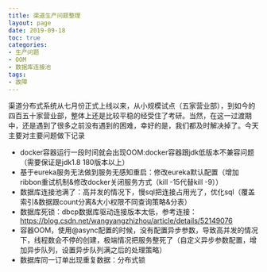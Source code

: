```yaml
---
title: 渠道生产问题整理
layout: page
date: 2019-09-18
toc: true
categories: 
- 生产问题
- OOM
- 数据库连接池
tags: 
- 故障
---
```

渠道分布式系统从七月份正式上线以来，从小规模试点（五家营业部），到如今的四百五十家营业部，整体上还是比较平稳的经受住了考研。当然，在这一过渡期中，还是遇到了很多之前没有遇到的困难，幸好的是，我们都及时解决掉了。今天主要对主要问题做下记录
<!-- more-->
- docker容器运行一段时间就会出现OOM:docker容器跟jdk低版本不兼容问题（需要保证是jdk1.8 180版本以上）
- 基于eureka服务无法做到服务无感知重启：修改eureka默认配置（增加ribbon重试机制&修改docker关闭服务方式（kill -15代替kill -9））
- 数据库连接池满了：高并发的情况下，慢sql把连接占用光了，优化sql（覆盖索引&数据跟count分离&大小权限不同查询策略&分表）
- 数据库死锁：dbcp数据库驱动连接版本太低，参考连接：https://blog.csdn.net/wangyangzhizhou/article/details/52149076
- 容器OOM，使用@async配置的时候，没有配置异步参数，导致高并发的情况下，线程数会不停的创建，极端情况把服务整死了（自定义异步参数配置，增加异步队列，设置异步队列满之后的处理策略）
- 数据库同一订单出现重复数据：分布式锁

